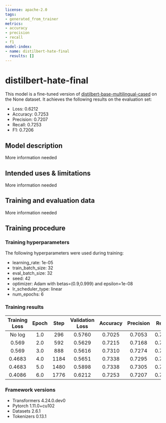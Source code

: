 ```yaml
---
license: apache-2.0
tags:
- generated_from_trainer
metrics:
- accuracy
- precision
- recall
- f1
model-index:
- name: distilbert-hate-final
  results: []
---
```


<!-- This model card has been generated automatically according to the information the Trainer had access to. You
should probably proofread and complete it, then remove this comment. -->

# distilbert-hate-final

This model is a fine-tuned version of [distilbert-base-multilingual-cased](https://huggingface.co/distilbert-base-multilingual-cased) on the None dataset.
It achieves the following results on the evaluation set:
- Loss: 0.6212
- Accuracy: 0.7253
- Precision: 0.7207
- Recall: 0.7253
- F1: 0.7206

## Model description

More information needed

## Intended uses & limitations

More information needed

## Training and evaluation data

More information needed

## Training procedure

### Training hyperparameters

The following hyperparameters were used during training:
- learning_rate: 1e-05
- train_batch_size: 32
- eval_batch_size: 32
- seed: 42
- optimizer: Adam with betas=(0.9,0.999) and epsilon=1e-08
- lr_scheduler_type: linear
- num_epochs: 6

### Training results

| Training Loss | Epoch | Step | Validation Loss | Accuracy | Precision | Recall | F1     |
|:-------------:|:-----:|:----:|:---------------:|:--------:|:---------:|:------:|:------:|
| No log        | 1.0   | 296  | 0.5760          | 0.7025   | 0.7053    | 0.7025 | 0.6771 |
| 0.569         | 2.0   | 592  | 0.5629          | 0.7215   | 0.7168    | 0.7215 | 0.7122 |
| 0.569         | 3.0   | 888  | 0.5616          | 0.7310   | 0.7274    | 0.7310 | 0.7215 |
| 0.4683        | 4.0   | 1184 | 0.5651          | 0.7338   | 0.7295    | 0.7338 | 0.7274 |
| 0.4683        | 5.0   | 1480 | 0.5898          | 0.7338   | 0.7305    | 0.7338 | 0.7246 |
| 0.4086        | 6.0   | 1776 | 0.6212          | 0.7253   | 0.7207    | 0.7253 | 0.7206 |


### Framework versions

- Transformers 4.24.0.dev0
- Pytorch 1.11.0+cu102
- Datasets 2.6.1
- Tokenizers 0.13.1

